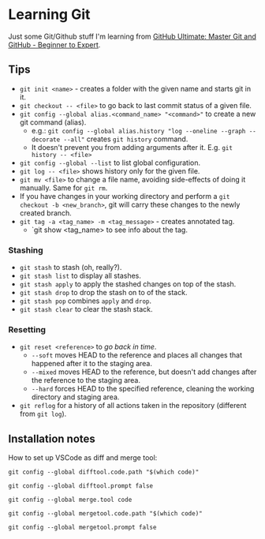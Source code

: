 # Learning Git

Just some Git/Github stuff I'm learning from [GitHub Ultimate: Master Git and GitHub - Beginner to Expert](https://www.udemy.com/share/101XzEB0IScV9QQ3w=/).

## Tips

* `git init <name>` - creates a folder with the given name and starts git in it.
* `git checkout -- <file>` to go back to last commit status of a given file.
* `git config --global alias.<command_name> "<command>"` to create a new git command (alias).
    * e.g.: `git config --global alias.history "log --oneline --graph --decorate --all"` creates `git history` command.
    * It doesn't prevent you from adding arguments after it. E.g. `git history -- <file>`
* `git config --global --list` to list global configuration.
* `git log -- <file>` shows history only for the given file.
* `git mv <file>` to change a file name, avoiding side-effects of doing it manually. Same for `git rm`.
* If you have changes in your working directory and perform a `git checkout -b <new_branch>`, git will carry these changes to the newly created branch.
* `git tag -a <tag_name> -m <tag_message>` - creates annotated tag.
    * `git show <tag_name> to see info about the tag.

### Stashing

* `git stash` to stash (oh, really?).
* `git stash list` to display all stashes.
* `git stash apply` to apply the stashed changes on top of the stash.
* `git stash drop` to drop the stash on to of the stack.
* `git stash pop` combines `apply` and `drop`.
* `git stash clear` to clear the stash stack.

### Resetting

* `git reset <reference>` to *go back in time*.
    * `--soft` moves HEAD to the reference and places all changes that happened after it to the staging area.
    * `--mixed` moves HEAD to the reference, but doesn't add changes after the reference to the staging area.
    * `--hard`  forces HEAD to the specified reference, cleaning the working directory and staging area.
* `git reflog` for a history of all actions taken in the repository (different from `git log`).

## Installation notes
How to set up VSCode as diff and merge tool:

```
git config --global difftool.code.path "$(which code)"

git config --global difftool.prompt false

git config --global merge.tool code

git config --global mergetool.code.path "$(which code)"

git config --global mergetool.prompt false
```